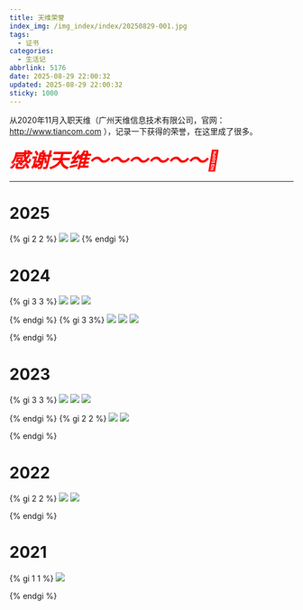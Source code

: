 ```yaml
---
title: 天维荣誉
index_img: /img_index/index/20250829-001.jpg
tags:
  - 证书
categories:
  - 生活记
abbrlink: 5176
date: 2025-08-29 22:00:32
updated: 2025-08-29 22:00:32
sticky: 1000
---
```



从2020年11月入职天维（广州天维信息技术有限公司，官网：http://www.tiancom.com ），记录一下获得的荣誉，在这里成了很多。
<div style="font-style: italic;font-size: 35px;font-weight:800;color: red;"> 感谢天维～～～～～～🥰</div>

<!--more-->
<hr />

# 2025
{% gi 2 2 %}
 ![](/img_index/qita/tianwei/2025二季度琅琊榜.png)
 ![](/img_index/qita/tianwei/2025三季度琅琊榜.png)
{% endgi %}




# 2024
{% gi 3 3 %}
 ![](/img_index/qita/tianwei/2024知识创新先锋.jpg)
 ![](/img_index/qita/tianwei/2024创新鼓励奖.jpg)
 ![](/img_index/qita/tianwei/2024金点子鼓励奖.jpg)

{% endgi %}
{% gi 3 3%}
 ![](/img_index/qita/tianwei/2024一季度琅琊榜.jpg)
 ![](/img_index/qita/tianwei/2024四季度琅琊榜.png)
 ![](/img_index/qita/tianwei/2024年度琅琊榜.png)

{% endgi %}


# 2023
{% gi 3 3 %}
 ![](/img_index/qita/tianwei/2023AI潜力之星奖.jpg)
 ![](/img_index/qita/tianwei/2023创新金点子奖.jpg)
 ![](/img_index/qita/tianwei/2023质量工匠奖.jpg)

{% endgi %}
{% gi 2 2 %}
 ![](/img_index/qita/tianwei/2023一季度琅琊榜.jpg)
 ![](/img_index/qita/tianwei/2023三季度琅琊榜.jpg)

{% endgi %}

# 2022
{% gi 2 2 %}
 ![](/img_index/qita/tianwei/2022第三季度技术标兵.jpg)
 ![](/img_index/qita/tianwei/2022质量改善奖.jpg)

{% endgi %}


# 2021
{% gi 1 1 %}
 ![](/img_index/qita/tianwei/2021技术飞跃奖.jpg)

{% endgi %}

